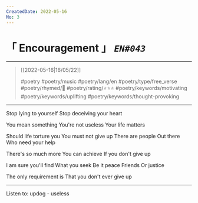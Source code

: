 ```yaml
---
CreatedDate: 2022-05-16
No: 3
---
```

# &#12300; Encouragement &#12301; *`EN#043`*

---

> [[2022-05-16|16/05/22]]
> 
> #poetry 
> #poetry/music 
> #poetry/lang/en 
> #poetry/type/free_verse 
> #poetry/rhymed/🔴 
> #poetry/rating/⭐⭐⭐ 
> #poetry/keywords/motivating #poetry/keywords/uplifting #poetry/keywords/thought-provoking 

---

Stop lying to yourself
Stop deceiving your heart

You mean something
You're not useless
Your life matters

Should life torture you
You must not give up
There are people
   Out there
Who need your help

There's so much more
You can achieve
If you don't give up

I am sure you'll find
What you seek
Be it peace
   Friends
Or justice

The only requirement is
That you don't ever give up

---

Listen to: updog - useless